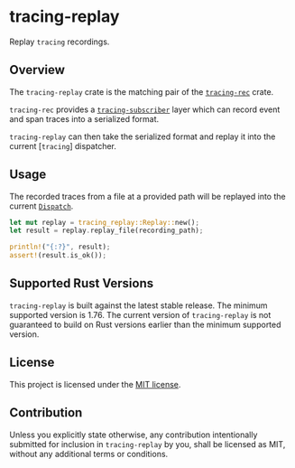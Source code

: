 # tracing-replay

Replay `tracing` recordings.

## Overview

The `tracing-replay` crate is the matching pair of the [`tracing-rec`] crate.

`tracing-rec` provides a [`tracing-subscriber`] layer which can record event and span traces
into a serialized format.

`tracing-replay` can then take the serialized format and replay it into the current
[`tracing`] dispatcher.

## Usage

The recorded traces from a file at a provided path will be replayed into the current
[`Dispatch`].

```rust
let mut replay = tracing_replay::Replay::new();
let result = replay.replay_file(recording_path);

println!("{:?}", result);
assert!(result.is_ok());
```

## Supported Rust Versions

`tracing-replay` is built against the latest stable release. The minimum supported version is
1.76. The current version of `tracing-replay` is not guaranteed to build on Rust versions
earlier than the minimum supported version.

## License

This project is licensed under the [MIT license].

[MIT license]: https://github.com/hds/tracing-rec-replay/blob/main/LICENSE

## Contribution

Unless you explicitly state otherwise, any contribution intentionally submitted for inclusion
in `tracing-replay` by you, shall be licensed as MIT, without any additional terms or
conditions.

[`Dispatch`]: https://docs.rs/tracing/latest/tracing/dispatcher/struct.Dispatch.html
[`tracing-rec`]: ../tracing-rec/
[`tracing-subscriber`]: https://docs.rs/tracing-subscriber/latest/tracing_subscriber/